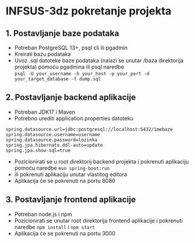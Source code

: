 # INFSUS-3dz pokretanje projekta

## 1. Postavljanje baze podataka
- Potreban PostgreSQL 13+, psql cli ili pgadmin
- Kreirati bazu podataka
- Uvoz .sql datoteke baze podataka (nalazi se unutar /baza direktorija projekta) pomoću pgadmina ili psql naredbe  
```psql -U your_username -h your_host -p your_port -d your_target_database -f dump.sql```

## 2. Postavljanje backend aplikacije
- Potreban JDK17 i Maven
- Potrebno urediti application.properties datoteku
```
spring.datasource.url=jdbc:postgresql://localhost:5432/imebaze
spring.datasource.username=username
spring.datasource.password=lozinka
spring.jpa.hibernate.ddl-auto=update
spring.jpa.show-sql=true
```
- Pozicionirati se u root direktorij backend projekta i pokrenuti aplikaciju pomoću naredbe ```mvn spring-boot:run```
- ili pokrenuti aplikaciju unutar vlastitog editora
- Aplikacija će se pokrenuti na portu 8080

## 3. Postavljanje frontend aplikacije
- Potreban node.js i npm
- Pozicionirati se unutar root direktorija frontend aplikacije i pokrenuti naredbe ```npm install``` i ```npm start```
- Aplikacija će se pokrenuti na portu 3000
